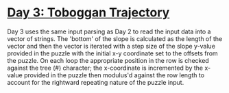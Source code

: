 # [Day 3: Toboggan Trajectory](https://adventofcode.com/2020/day/3)

Day 3 uses the same input parsing as Day 2 to read the input data into a vector of strings. The 'bottom' of the slope is calculated as the length of the vector and then the vector is iterated with a step size of the slope y-value provided in the puzzle with the initial x-y coordinate set to the offsets from the puzzle. On each loop the appropriate position in the row is checked against the tree (#) character; the x-coordinate is incremented by the x-value provided in the puzzle then modulus'd against the row length to account for the rightward repeating nature of the puzzle input.